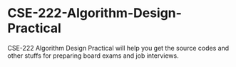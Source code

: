 # CSE-222-Algorithm-Design-Practical
CSE-222 Algorithm Design Practical will help you get the source codes and other stuffs for preparing board exams and job interviews.
